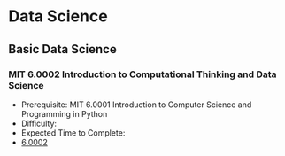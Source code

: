 # Data Science
## Basic Data Science

### MIT 6.0002 Introduction to Computational Thinking and Data Science
- Prerequisite: MIT 6.0001 Introduction to Computer Science and Programming in Python
- Difficulty:
- Expected Time to Complete:
- [6.0002](https://ocw.mit.edu/courses/6-0002-introduction-to-computational-thinking-and-data-science-fall-2016/)
